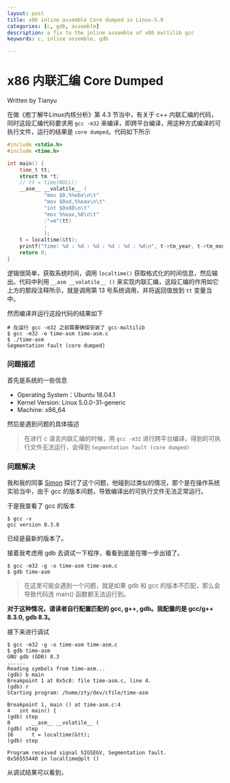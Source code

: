 ```yaml
---
layout: post
title: x86 inline assemble Core dumped in Linux-5.0
categories: [c, gdb, assemble]
description: a fix to the inline assemble of x86 multilib gcc
keywords: c, inline assemble, gdb

---
```


# x86 内联汇编 Core Dumped

Written by Tianyu

在做《庖丁解牛Linux内核分析》第 4.3 节当中，有关于 c++ 内联汇编的代码，同时这段汇编代码要求用 `gcc -m32` 来编译，即跨平台编译，用这种方式编译的可执行文件，运行的结果是 `core dumped`。代码如下所示

```c
#include <stdio.h>
#include <time.h>

int main() {
    time_t tt; 
    struct tm *t; 
    // tt = time(NULL);
    __asm__ __volatile__ (
            "mov $0,%%ebx\n\t"
            "mov $0xd,%%eax\n\t"
            "int $0x80\n\t"
            "mov %%eax,%0\n\t"
            :"=m"(tt)
            :
            );
    t = localtime(&tt);
    printf("time: %d : %d : %d : %d : %d : %d\n", t->tm_year, t->tm_mon, t->tm_mday, t->tm_hour, t->tm_min, t->tm_sec);
    return 0;
}
```

逻辑很简单，获取系统时间，调用 `localtime()` 获取格式化的时间信息，然后输出。代码中利用 `__asm __volatile__ ()` 来实现内联汇编，这段汇编的作用如它上方的那段注释所示，就是调用第 13 号系统调用，并将返回值放到 `tt` 变量当中。

然而编译并运行这段代码的结果如下

```shell
# 在运行 gcc -m32 之前需要确保安装了 gcc-multilib
$ gcc -m32 -o time-asm time-asm.c
$ ./time-asm 
Segmentation fault (core dumped)
```



### 问题描述

首先是系统的一些信息

* Operating System：Ubuntu 18.04.1
* Kernel Version: Linux 5.0.0-31-generic
* Machine: x86_64

然后是遇到问题的具体描述

> 在进行 c 语言内联汇编的时候，用 `gcc -m32` 进行跨平台编译，得到的可执行文件无法运行，会得到 `Segmentation fault (core dumped)`



### 问题解决

我和我的同事 [Simon](https://github.com/SimonSungm) 探讨了这个问题，他碰到过类似的情况，那个是在操作系统实验当中，由于 gcc 的版本问题，导致编译出的可执行文件无法正常运行。



于是我查看了 gcc 的版本

```shell
$ gcc -v
gcc version 8.3.0
```

已经是最新的版本了。



接着我考虑用 gdb 去调试一下程序，看看到底是在哪一步出错了。

```shell
$ gcc -m32 -g -o time-asm time-asm.c
$ gdb time-asm
```



> 在这里可能会遇到一个问题，就是如果 gdb 和 gcc 的版本不匹配，那么会导致代码连 main() 函数都无法运行到。

**对于这种情况，请读者自行配置匹配的 gcc, g++, gdb。我配置的是 gcc/g++ 8.3.0, gdb 8.3。**



接下来进行调试

```shell
$ gcc -m32 -g -o time-asm time-asm.c 
$ gdb time-asm 
GNU gdb (GDB) 8.3
......
Reading symbols from time-asm...
(gdb) b main
Breakpoint 1 at 0x5c8: file time-asm.c, line 4.
(gdb) r
Starting program: /home/zty/dev/cfile/time-asm 

Breakpoint 1, main () at time-asm.c:4
4	int main() {
(gdb) step
8	    __asm__ __volatile__ (
(gdb) step
16	    t = localtime(&tt);
(gdb) step

Program received signal SIGSEGV, Segmentation fault.
0x56555440 in localtime@plt ()
```

从调试结果可以看到，

